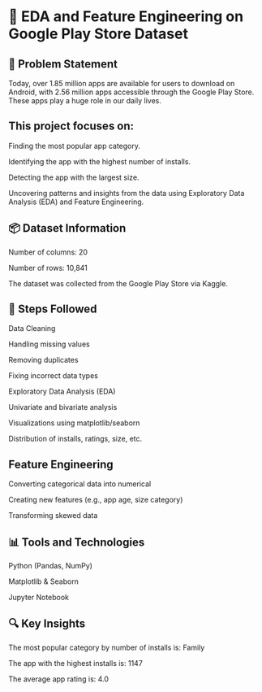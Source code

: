 # 📱 EDA and Feature Engineering on Google Play Store Dataset

## 📌 Problem Statement

Today, over 1.85 million apps are available for users to download on Android, with 2.56 million apps accessible through the Google Play Store. 
These apps play a huge role in our daily lives.

## This project focuses on:

Finding the most popular app category.

Identifying the app with the highest number of installs.

Detecting the app with the largest size.

Uncovering patterns and insights from the data using Exploratory Data Analysis (EDA) and Feature Engineering.

## 📦 Dataset Information

Number of columns: 20

Number of rows: 10,841

The dataset was collected from the Google Play Store via Kaggle.

## 🧭 Steps Followed

Data Cleaning

Handling missing values

Removing duplicates

Fixing incorrect data types

Exploratory Data Analysis (EDA)

Univariate and bivariate analysis

Visualizations using matplotlib/seaborn

Distribution of installs, ratings, size, etc.

## Feature Engineering

Converting categorical data into numerical

Creating new features (e.g., app age, size category)

Transforming skewed data

## 📊 Tools and Technologies

Python (Pandas, NumPy)

Matplotlib & Seaborn

Jupyter Notebook

## 🔍 Key Insights

The most popular category by number of installs is: Family

The app with the highest installs is: 1147

The average app rating is: 4.0



